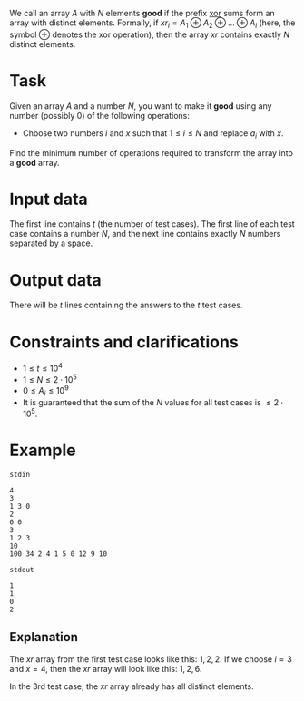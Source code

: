 We call an array $A$ with $N$ elements $\textbf{good}$ if the prefix [xor](https://en.wikipedia.org/wiki/Exclusive_or) sums form an array with distinct elements. Formally, if $xr_i = A_1 \oplus A_2 \oplus \dots \oplus A_i$ (here, the symbol $\oplus$ denotes the xor operation), then the array $xr$ contains exactly $N$ distinct elements.

# Task

Given an array $A$ and a number $N$, you want to make it $\textbf{good}$ using any number (possibly $0$) of the following operations:
* Choose two numbers $i$ and $x$ such that $1 \leq i \leq N$ and replace $a_i$ with $x$.

Find the minimum number of operations required to transform the array into a $\textbf{good}$ array.

# Input data

The first line contains $t$ (the number of test cases). The first line of each test case contains a number $N$, and the next line contains exactly $N$ numbers separated by a space.

# Output data

There will be $t$ lines containing the answers to the $t$ test cases.

# Constraints and clarifications

* $1 \leq t \leq 10^4$
* $1 \leq N \leq 2 \cdot 10^5$
* $0 \leq A_i \leq 10^9$
* It is guaranteed that the sum of the $N$ values for all test cases is $\leq 2 \cdot 10^5$.

# Example

`stdin`
```
4
3
1 3 0
2
0 0 
3
1 2 3
10
100 34 2 4 1 5 0 12 9 10
```

`stdout`
```
1
1
0
2
```

## Explanation

The $xr$ array from the first test case looks like this: $1,2,2$. If we choose $i = 3$ and $x = 4$, then the $xr$ array will look like this: $1,2,6$.

In the 3rd test case, the $xr$ array already has all distinct elements.